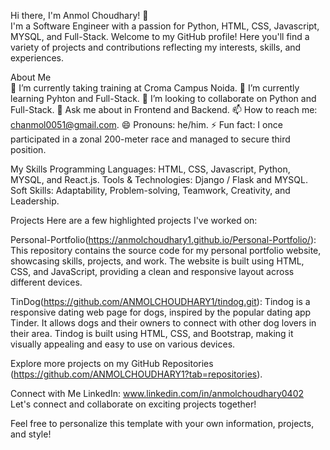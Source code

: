Hi there, I'm Anmol Choudhary! 👋 <br>
I'm a Software Engineer with a passion for Python, HTML, CSS, Javascript, MYSQL, and Full-Stack. Welcome to my GitHub profile! Here you'll find a variety of projects and contributions reflecting my interests, skills, and experiences.

About Me <br>
🔭 I’m currently taking training at Croma Campus Noida.
🌱 I’m currently learning Pyhton and Full-Stack.
👯 I’m looking to collaborate on Python and Full-Stack.
💬 Ask me about in Frontend and Backend.
📫 How to reach me: chanmol0051@gmail.com.
😄 Pronouns: he/him.
⚡ Fun fact: I once participated in a zonal 200-meter race and managed to secure third position.

My Skills
Programming Languages: HTML, CSS, Javascript, Python, MYSQL, and React.js.
Tools & Technologies: Django / Flask and MYSQL.
Soft Skills: Adaptability, Problem-solving, Teamwork, Creativity, and Leadership.

Projects
Here are a few highlighted projects I've worked on:

Personal-Portfolio(https://anmolchoudhary1.github.io/Personal-Portfolio/): This repository contains the source code for my personal portfolio website, showcasing skills, projects, and work. The website is built using HTML, CSS, and JavaScript, providing a clean and responsive layout across different devices.

TinDog(https://github.com/ANMOLCHOUDHARY1/tindog.git): Tindog is a responsive dating web page for dogs, inspired by the popular dating app Tinder. It allows dogs and their owners to connect with other dog lovers in their area. Tindog is built using HTML, CSS, and Bootstrap, making it visually appealing and easy to use on various devices.

Explore more projects on my GitHub Repositories (https://github.com/ANMOLCHOUDHARY1?tab=repositories).

Connect with Me
LinkedIn: www.linkedin.com/in/anmolchoudhary0402
Let's connect and collaborate on exciting projects together!

Feel free to personalize this template with your own information, projects, and style!
